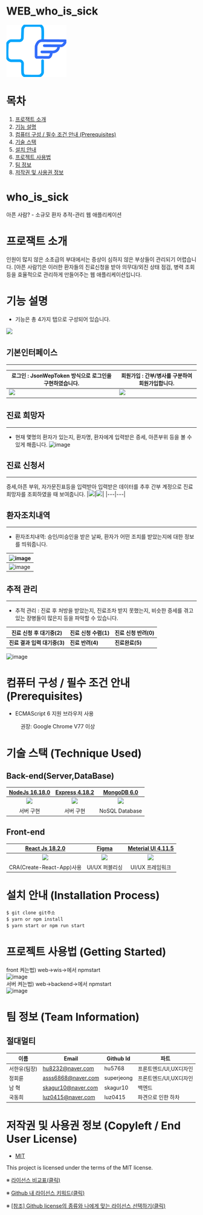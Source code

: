 # WEB_who_is_sick
![logo](/web/wis/src/data/logo.png)

# 목차

1. [프로잭트 소개](#프로잭트-소개)
2. [기능 설명](#기능-설명)
3. [컴퓨터 구성 / 필수 조건 안내 (Prerequisites)](#컴퓨터-구성--필수-조건-안내-prerequisites)
4. [기술 스택](#기술-스택-technique-used)
5. [설치 안내](#설치-안내-installation-process)
6. [프로젝트 사용법](#프로젝트-사용법-getting-started)
7. [팀 정보](#팀-정보-team-information)
8. [저작권 및 사용권 정보](#저작권-및-사용권-정보-copyleft--end-user-license)

# who_is_sick
아픈 사람? - 소규모 환자 추적-관리 웹 애플리케이션

# 프로잭트 소개
인원이 많지 않은 소초급의 부대에서는 증상이 심하지 않은 부상들이 관리되기 어렵습니다. 
[아픈 사람?]은 이러한 환자들의 진료신청을 받아 의무대/외진 상태 점검, 병력 조회등을 효율적으로 관리하게 만들어주는 웹 애플리케이션입니다. 

# 기능 설명
   
 - 기능은 총 4가지 탭으로 구성되어 있습니다.
<img src = "https://user-images.githubusercontent.com/101463561/198821954-a7f4b1fa-dd26-4e5c-8498-005b036c88b1.png">

## 기본인터페이스
-----------------
 |로그인 : JsonWepToken 방식으로 로그인을 구현하였습니다.|회원가입 : 간부/병사를 구분하여 회원가입합니다.|
 |-----------------------------------|-----------------------|
|<img src = "https://user-images.githubusercontent.com/101463561/198821356-0256f44e-3831-47d4-900c-59263f0bc49e.png">|<img src = "https://user-images.githubusercontent.com/101463561/198821313-1fc23703-7731-4be2-93a8-4271bf371574.png" >|

## 진료 희망자
---------------
 - 현재 몇명의 환자가 있는지, 환자명, 환자에게 입력받은 증세, 아픈부위 등을 볼 수 있게 해줍니다.
 ![image](https://user-images.githubusercontent.com/101463561/198835823-5e37ad02-ad1d-40e5-a7c6-ecdaf169953c.png)

## 진료 신청서 
----------------------------
증세,아픈 부위, 자가문진표등을 입력받아 입력받은 데이터를 추후 간부 계정으로 진료 희망자를 조회하였을 때 보여줍니다.
|<img src = "https://user-images.githubusercontent.com/101463561/198821972-8a1ce5e2-caf0-44c6-aead-12dd153e3cab.png" >|<img src = "https://user-images.githubusercontent.com/101463561/198822083-ad07aa8a-bbc2-4c36-9aea-e05370b1294e.png" >|
|---|---|
 
## 환자조치내역
----------------------------
 
 - 환자조치내역: 승인/미승인을 받은 날짜, 환자가 어떤 조치를 받았는지에 대한 정보를 띄워줍니다.

|![image](https://user-images.githubusercontent.com/101463561/198835874-4fcfe4d4-e921-4877-82cf-60f62fc95338.png)|
|---------------------------------------------------------------------------|
|![image](https://user-images.githubusercontent.com/101463561/198836194-8d70ac9e-3649-4e5e-b7f7-c83e164a765d.png)|


## 추적 관리
----------------------------
 - 추적 관리 : 진료 후 처방을 받았는지, 진료조차 받지 못했는지, 비슷한 증세를 겪고 있는 장병들이 많은지 등을 파악할 수 있습니다.


|진료 신청 후 대기중(2)|진료 신청 수렴(1)|진료 신청 반려(0)|
|----------|---------|-------|
|**진료 결과 입력 대기중(3)**|**진료 반려(4)**|**진료완료(5)**|

![image](https://user-images.githubusercontent.com/101463561/198836285-37ecf4a5-31da-46f8-9318-3d02737ebed4.png)
 
# 컴퓨터 구성 / 필수 조건 안내 (Prerequisites)
* ECMAScript 6 지원 브라우저 사용

  <img src = "https://upload.wikimedia.org/wikipedia/commons/thumb/e/e1/Google_Chrome_icon_%28February_2022%29.svg/2048px-Google_Chrome_icon_%28February_2022%29.svg.png" height = 10, width = 10>   권장: Google Chrome V77 이상 


# 기술 스택 (Technique Used) 
## Back-end(Server,DataBase)

 |[NodeJs 16.18.0](https://nodejs.org/ko/)|[Express 4.18.2](https://expressjs.com/ko/)|[MongoDB 6.0](https://www.mongodb.com/)|
 |:-------------------:|:--------------------:|:-------------------:|
 [<img src = "https://upload.wikimedia.org/wikipedia/commons/thumb/d/d9/Node.js_logo.svg/220px-Node.js_logo.svg.png" width = 100%>](https://nodejs.org/ko/)|[<img src = "https://upload.wikimedia.org/wikipedia/commons/6/64/Expressjs.png" width = 100%>](https://expressjs.com/ko/)|[<img src ="https://upload.wikimedia.org/wikipedia/commons/thumb/9/93/MongoDB_Logo.svg/2560px-MongoDB_Logo.svg.png" width = 50%>](https://www.mongodb.com/)
 |서버 구현 | 서버 구현 |NoSQL Database|


## Front-end

 |[React Js 18.2.0](https://ko.reactjs.org/)|[Figma](https://www.figma.com/)|[Meterial UI 4.11.5](https://mui.com/)|
 |:-------------------:|:--:|:------------------:|
 [<img src = "https://reactjs.org/logo-og.png" width = 100%>](https://ko.reactjs.org/)|[<img src = "https://upload.wikimedia.org/wikipedia/commons/3/33/Figma-logo.svg" width = 30%>](https://www.figma.com/)|[<img src ="https://mui.com/static/logo.png" width = 100%>](https://mui.com/)
 |CRA(Create-React-App)사용|UI/UX 퍼블리싱|UI/UX 프레임워크|

# 설치 안내 (Installation Process)
```bash
$ git clone git주소
$ yarn or npm install
$ yarn start or npm run start
```

# 프로젝트 사용법 (Getting Started)
front 켜는법) web->wis->에서 npmstart   
![image](https://user-images.githubusercontent.com/55342653/198836996-e636394b-642b-4a71-a397-f48ee5ccfa37.png)   
서버 켜는법) web->backend->에서 npmstart   
![image](https://user-images.githubusercontent.com/55342653/198837019-02c59fb3-71ac-4cba-86db-fda72d9b5fcc.png)   
# 팀 정보 (Team Information)
## 절대멀티
|이름|Email|Github Id|파트|
|--------|----------------|--------------------|----|
|서한유(팀장) |hu8232@naver.com|hu5768|프론트엔드/UI,UX디자인|
|정회륜 |asss6868@naver.com|superjeong|프론트엔드/UI,UX디자인|
|남  혁 |skagur10@naver.com|skagur10|백엔드|
|국동희 |luz0415@naver.com|luz0415|파견으로 인한 하차|
# 저작권 및 사용권 정보 (Copyleft / End User License)
 * [MIT](https://github.com/osam2020-WEB/Sample-ProjectName-TeamName/blob/master/license.md)

This project is licensed under the terms of the MIT license.

※ [라이선스 비교표(클릭)](https://olis.or.kr/license/compareGuide.do)

※ [Github 내 라이선스 키워드(클릭)](https://docs.github.com/en/github/creating-cloning-and-archiving-repositories/creating-a-repository-on-github/licensing-a-repository)

※ [\[참조\] Github license의 종류와 나에게 맞는 라이선스 선택하기(클릭)](https://flyingsquirrel.medium.com/github-license%EC%9D%98-%EC%A2%85%EB%A5%98%EC%99%80-%EB%82%98%EC%97%90%EA%B2%8C-%EB%A7%9E%EB%8A%94-%EB%9D%BC%EC%9D%B4%EC%84%A0%EC%8A%A4-%EC%84%A0%ED%83%9D%ED%95%98%EA%B8%B0-ae29925e8ff4)
